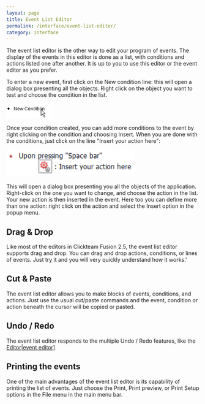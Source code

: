 ```yaml
---
layout: page
title: Event List Editor
permalink: /interface/event-list-editor/
category: interface
---
```


The event list editor is the other way to edit your program of events. The display of the events in this editor is done as a list, with conditions and actions listed one after another. It is up to you to use this editor or the event editor as you prefer.

To enter a new event, first click on the New condition line: this will open a dialog box presenting all the objects. Right click on the object you want to test and choose the condition in the list.

![](/wiki/assets/Screenshots/Event_List_Condition.png)
 
Once your condition created, you can add more conditions to the event by right clicking on the condition and choosing Insert. When you are done with the conditions, just click on the line "Insert your action here":
 
![](/wiki/assets/Screenshots/Press_Space_Bar.png)
 
This will open a dialog box presenting you all the objects of the application. Right-click on the one you want to change, and choose the action in the list. Your new action is then inserted in the event. Here too you can define more than one action: right click on the action and select the Insert option in the popup menu.

## Drag & Drop
Like most of the editors in Clickteam Fusion 2.5, the event list editor supports drag and drop. You can drag and drop actions, conditions, or lines of events. Just try it and you will very quickly understand how it works.'

## Cut & Paste
The event list editor allows you to make blocks of events, conditions, and actions. Just use the usual cut/paste commands and the event, condition or action beneath the cursor will be copied or pasted.

## Undo / Redo
The event list editor responds to the multiple Undo / Redo features, like the [Editor|event editor]([Event)].

## Printing the events
One of the main advantages of the event list editor is its capability of printing the list of events. Just choose the Print, Print preview, or Print Setup options in the File menu in the main menu bar.
